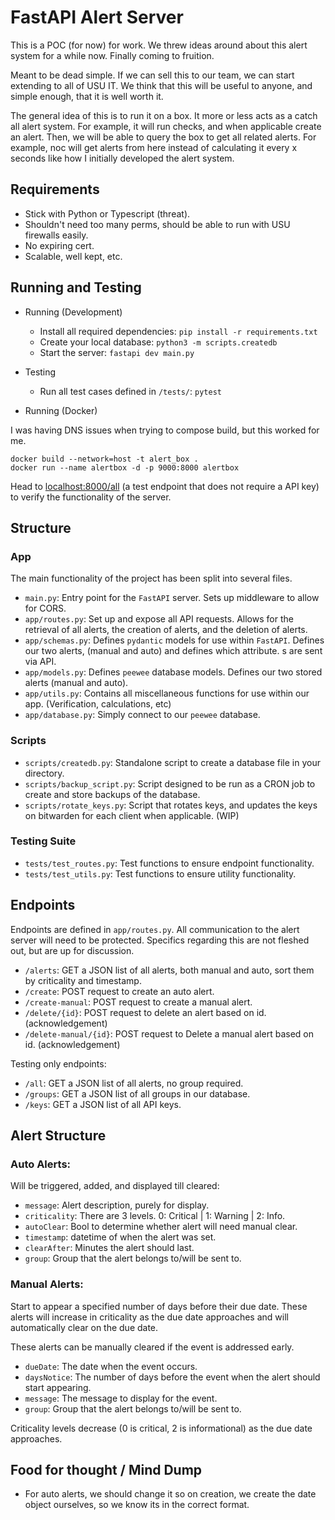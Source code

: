 # FastAPI Alert Server

This is a POC (for now) for work. We threw ideas around about this alert system for a while now. Finally coming to fruition.

Meant to be dead simple. If we can sell this to our team, we can start extending to all of USU IT. We think that this will be useful to anyone, and simple enough, that it is well worth it.

The general idea of this is to run it on a box. It more or less acts as a catch all alert system. For example, it will run checks, and when applicable create an alert. Then, we will be able to query the box to get all related alerts. For example, noc will get alerts from here instead of calculating it every x seconds like how I initially developed the alert system.

## Requirements

-   Stick with Python or Typescript (threat).
-   Shouldn't need too many perms, should be able to run with USU firewalls easily.
-   No expiring cert.
-   Scalable, well kept, etc.

## Running and Testing

-   Running (Development)

    -   Install all required dependencies: `pip install -r requirements.txt`
    -   Create your local database: `python3 -m scripts.createdb`
    -   Start the server: `fastapi dev main.py`

-   Testing

    -   Run all test cases defined in `/tests/`: `pytest`

-   Running (Docker)

I was having DNS issues when trying to compose build, but this worked for me.

```
docker build --network=host -t alert_box .
docker run --name alertbox -d -p 9000:8000 alertbox
```

Head to [localhost:8000/all](localhost:8000/all) (a test endpoint that does not require a API key) to verify the functionality of the server.

## Structure

### App

The main functionality of the project has been split into several files.

-   `main.py`: Entry point for the `FastAPI` server. Sets up middleware to allow for CORS.
-   `app/routes.py`: Set up and expose all API requests. Allows for the retrieval of all alerts, the creation of alerts, and the deletion of alerts.
-   `app/schemas.py`: Defines `pydantic` models for use within `FastAPI`. Defines our two alerts, (manual and auto) and defines which attribute.
    s are sent via API.
-   `app/models.py`: Defines `peewee` database models. Defines our two stored alerts (manual and auto).
-   `app/utils.py`: Contains all miscellaneous functions for use within our app. (Verification, calculations, etc)
-   `app/database.py`: Simply connect to our `peewee` database.

### Scripts

-   `scripts/createdb.py`: Standalone script to create a database file in your directory.
-   `scripts/backup_script.py`: Script designed to be run as a CRON job to create and store backups of the database.
-   `scripts/rotate_keys.py`: Script that rotates keys, and updates the keys on bitwarden for each client when applicable. (WIP)

### Testing Suite

-   `tests/test_routes.py`: Test functions to ensure endpoint functionality.
-   `tests/test_utils.py`: Test functions to ensure utility functionality.

## Endpoints

Endpoints are defined in `app/routes.py`. All communication to the alert server will need to be protected. Specifics regarding this are not fleshed out, but are up for discussion.

-   `/alerts`: GET a JSON list of all alerts, both manual and auto, sort them by criticality and timestamp.
-   `/create`: POST request to create an auto alert.
-   `/create-manual`: POST request to create a manual alert.
-   `/delete/{id}`: POST request to delete an alert based on id. (acknowledgement)
-   `/delete-manual/{id}`: POST request to Delete a manual alert based on id. (acknowledgement)

Testing only endpoints:

-   `/all`: GET a JSON list of all alerts, no group required.
-   `/groups`: GET a JSON list of all groups in our database.
-   `/keys`: GET a JSON list of all API keys.

## Alert Structure

### Auto Alerts:

Will be triggered, added, and displayed till cleared:

-   `message`: Alert description, purely for display.
-   `criticality`: There are 3 levels. 0: Critical | 1: Warning | 2: Info.
-   `autoClear`: Bool to determine whether alert will need manual clear.
-   `timestamp`: datetime of when the alert was set.
-   `clearAfter`: Minutes the alert should last.
-   `group`: Group that the alert belongs to/will be sent to.

### Manual Alerts:

Start to appear a specified number of days before their due date. These alerts will increase in criticality as the due date approaches and will automatically clear on the due date.

These alerts can be manually cleared if the event is addressed early.

-   `dueDate`: The date when the event occurs.
-   `daysNotice`: The number of days before the event when the alert should start appearing.
-   `message`: The message to display for the event.
-   `group`: Group that the alert belongs to/will be sent to.

Criticality levels decrease (0 is critical, 2 is informational) as the due date approaches.

## Food for thought / Mind Dump

-   For auto alerts, we should change it so on creation, we create the date object ourselves, so we know its in the correct format.
